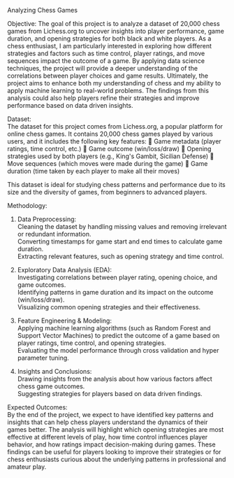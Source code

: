 Analyzing Chess Games 

Objective: 
The goal of this project is to analyze a dataset of 20,000 chess games from Lichess.org to uncover insights into player performance, game duration, and opening strategies for both black and white players. As a chess enthusiast, I am particularly interested in exploring how different strategies and factors such as time control, player ratings, and move sequences impact the outcome of a game. By applying data science techniques, the project will provide a deeper understanding of the correlations between player choices and game results. Ultimately, the project aims to enhance both my understanding of chess and my ability to apply machine learning to real-world problems. The findings from this analysis could also help players refine their strategies and improve performance based on data driven insights.

Dataset:  
The dataset for this project comes from Lichess.org, a popular platform for online chess games. It contains 20,000 chess games played by various users, and it includes the following key features:
	Game metadata (player ratings, time control, etc.)
	Game outcome (win/loss/draw)
	Opening strategies used by both players (e.g., King's Gambit, Sicilian Defense)
	Move sequences (which moves were made during the game)
	Game duration (time taken by each player to make all their moves)

This dataset is ideal for studying chess patterns and performance due to its size and the diversity of games, from beginners to advanced players.

Methodology:  
1. Data Preprocessing:  
    Cleaning the dataset by handling missing values and removing irrelevant or redundant information.  
    Converting timestamps for game start and end times to calculate game duration.  
    Extracting relevant features, such as opening strategy and time control.  

2. Exploratory Data Analysis (EDA):  
    Investigating correlations between player rating, opening choice, and game outcomes.  
    Identifying patterns in game duration and its impact on the outcome (win/loss/draw).  
    Visualizing common opening strategies and their effectiveness.  

3. Feature Engineering & Modeling:  
    Applying machine learning algorithms (such as Random Forest and Support Vector Machines) to predict the outcome of a game based on player ratings, time control, and opening strategies.  
    Evaluating the model performance through cross validation and hyper parameter tuning.  

4. Insights and Conclusions:  
    Drawing insights from the analysis about how various factors affect chess game outcomes.  
    Suggesting strategies for players based on data driven findings.  

Expected Outcomes:  
By the end of the project, we expect to have identified key patterns and insights that can help chess players understand the dynamics of their games better. The analysis will highlight which opening strategies are most effective at different levels of play, how time control influences player behavior, and how ratings impact decision-making during games. These findings can be useful for players looking to improve their strategies or for chess enthusiasts curious about the underlying patterns in professional and amateur play.
